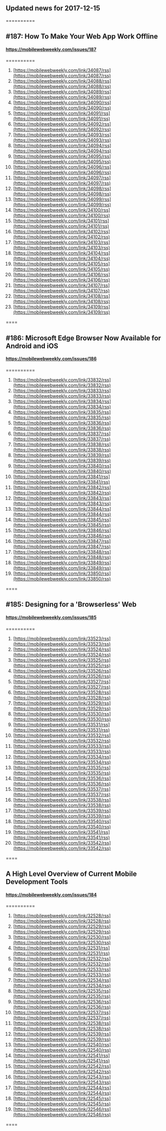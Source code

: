 ## Updated news for 2017-12-15 

==========
## #187: How To Make Your Web App Work Offline
#### https://mobilewebweekly.com/issues/187

==========
  1. [https://mobilewebweekly.com/link/34087/rss](https://mobilewebweekly.com/link/34087/rss) 
  2. [https://mobilewebweekly.com/link/34088/rss](https://mobilewebweekly.com/link/34088/rss) 
  3. [https://mobilewebweekly.com/link/34089/rss](https://mobilewebweekly.com/link/34089/rss) 
  4. [https://mobilewebweekly.com/link/34090/rss](https://mobilewebweekly.com/link/34090/rss) 
  5. [https://mobilewebweekly.com/link/34091/rss](https://mobilewebweekly.com/link/34091/rss) 
  7. [https://mobilewebweekly.com/link/34092/rss](https://mobilewebweekly.com/link/34092/rss) 
  8. [https://mobilewebweekly.com/link/34093/rss](https://mobilewebweekly.com/link/34093/rss) 
  9. [https://mobilewebweekly.com/link/34094/rss](https://mobilewebweekly.com/link/34094/rss) 
  10. [https://mobilewebweekly.com/link/34095/rss](https://mobilewebweekly.com/link/34095/rss) 
  11. [https://mobilewebweekly.com/link/34096/rss](https://mobilewebweekly.com/link/34096/rss) 
  12. [https://mobilewebweekly.com/link/34097/rss](https://mobilewebweekly.com/link/34097/rss) 
  13. [https://mobilewebweekly.com/link/34098/rss](https://mobilewebweekly.com/link/34098/rss) 
  14. [https://mobilewebweekly.com/link/34099/rss](https://mobilewebweekly.com/link/34099/rss) 
  15. [https://mobilewebweekly.com/link/34100/rss](https://mobilewebweekly.com/link/34100/rss) 
  16. [https://mobilewebweekly.com/link/34101/rss](https://mobilewebweekly.com/link/34101/rss) 
  17. [https://mobilewebweekly.com/link/34102/rss](https://mobilewebweekly.com/link/34102/rss) 
  18. [https://mobilewebweekly.com/link/34103/rss](https://mobilewebweekly.com/link/34103/rss) 
  19. [https://mobilewebweekly.com/link/34104/rss](https://mobilewebweekly.com/link/34104/rss) 
  20. [https://mobilewebweekly.com/link/34105/rss](https://mobilewebweekly.com/link/34105/rss) 
  21. [https://mobilewebweekly.com/link/34106/rss](https://mobilewebweekly.com/link/34106/rss) 
  22. [https://mobilewebweekly.com/link/34107/rss](https://mobilewebweekly.com/link/34107/rss) 
  24. [https://mobilewebweekly.com/link/34108/rss](https://mobilewebweekly.com/link/34108/rss) 
  25. [https://mobilewebweekly.com/link/34109/rss](https://mobilewebweekly.com/link/34109/rss) 

====
## #186: Microsoft Edge Browser Now Available for Android and iOS
#### https://mobilewebweekly.com/issues/186

==========
  1. [https://mobilewebweekly.com/link/33832/rss](https://mobilewebweekly.com/link/33832/rss) 
  2. [https://mobilewebweekly.com/link/33833/rss](https://mobilewebweekly.com/link/33833/rss) 
  3. [https://mobilewebweekly.com/link/33834/rss](https://mobilewebweekly.com/link/33834/rss) 
  4. [https://mobilewebweekly.com/link/33835/rss](https://mobilewebweekly.com/link/33835/rss) 
  6. [https://mobilewebweekly.com/link/33836/rss](https://mobilewebweekly.com/link/33836/rss) 
  7. [https://mobilewebweekly.com/link/33837/rss](https://mobilewebweekly.com/link/33837/rss) 
  8. [https://mobilewebweekly.com/link/33838/rss](https://mobilewebweekly.com/link/33838/rss) 
  9. [https://mobilewebweekly.com/link/33839/rss](https://mobilewebweekly.com/link/33839/rss) 
  10. [https://mobilewebweekly.com/link/33840/rss](https://mobilewebweekly.com/link/33840/rss) 
  11. [https://mobilewebweekly.com/link/33841/rss](https://mobilewebweekly.com/link/33841/rss) 
  12. [https://mobilewebweekly.com/link/33842/rss](https://mobilewebweekly.com/link/33842/rss) 
  13. [https://mobilewebweekly.com/link/33843/rss](https://mobilewebweekly.com/link/33843/rss) 
  14. [https://mobilewebweekly.com/link/33844/rss](https://mobilewebweekly.com/link/33844/rss) 
  15. [https://mobilewebweekly.com/link/33845/rss](https://mobilewebweekly.com/link/33845/rss) 
  16. [https://mobilewebweekly.com/link/33846/rss](https://mobilewebweekly.com/link/33846/rss) 
  18. [https://mobilewebweekly.com/link/33847/rss](https://mobilewebweekly.com/link/33847/rss) 
  19. [https://mobilewebweekly.com/link/33848/rss](https://mobilewebweekly.com/link/33848/rss) 
  20. [https://mobilewebweekly.com/link/33849/rss](https://mobilewebweekly.com/link/33849/rss) 
  21. [https://mobilewebweekly.com/link/33850/rss](https://mobilewebweekly.com/link/33850/rss) 

====
## #185: Designing for a 'Browserless' Web
#### https://mobilewebweekly.com/issues/185

==========
  1. [https://mobilewebweekly.com/link/33523/rss](https://mobilewebweekly.com/link/33523/rss) 
  2. [https://mobilewebweekly.com/link/33524/rss](https://mobilewebweekly.com/link/33524/rss) 
  3. [https://mobilewebweekly.com/link/33525/rss](https://mobilewebweekly.com/link/33525/rss) 
  4. [https://mobilewebweekly.com/link/33526/rss](https://mobilewebweekly.com/link/33526/rss) 
  5. [https://mobilewebweekly.com/link/33527/rss](https://mobilewebweekly.com/link/33527/rss) 
  7. [https://mobilewebweekly.com/link/33528/rss](https://mobilewebweekly.com/link/33528/rss) 
  8. [https://mobilewebweekly.com/link/33529/rss](https://mobilewebweekly.com/link/33529/rss) 
  9. [https://mobilewebweekly.com/link/33530/rss](https://mobilewebweekly.com/link/33530/rss) 
  10. [https://mobilewebweekly.com/link/33531/rss](https://mobilewebweekly.com/link/33531/rss) 
  11. [https://mobilewebweekly.com/link/33532/rss](https://mobilewebweekly.com/link/33532/rss) 
  12. [https://mobilewebweekly.com/link/33533/rss](https://mobilewebweekly.com/link/33533/rss) 
  13. [https://mobilewebweekly.com/link/33534/rss](https://mobilewebweekly.com/link/33534/rss) 
  14. [https://mobilewebweekly.com/link/33535/rss](https://mobilewebweekly.com/link/33535/rss) 
  15. [https://mobilewebweekly.com/link/33536/rss](https://mobilewebweekly.com/link/33536/rss) 
  16. [https://mobilewebweekly.com/link/33537/rss](https://mobilewebweekly.com/link/33537/rss) 
  17. [https://mobilewebweekly.com/link/33538/rss](https://mobilewebweekly.com/link/33538/rss) 
  18. [https://mobilewebweekly.com/link/33539/rss](https://mobilewebweekly.com/link/33539/rss) 
  19. [https://mobilewebweekly.com/link/33540/rss](https://mobilewebweekly.com/link/33540/rss) 
  20. [https://mobilewebweekly.com/link/33541/rss](https://mobilewebweekly.com/link/33541/rss) 
  21. [https://mobilewebweekly.com/link/33542/rss](https://mobilewebweekly.com/link/33542/rss) 

====
## A High Level Overview of Current Mobile Development Tools
#### https://mobilewebweekly.com/issues/184

==========
  1. [https://mobilewebweekly.com/link/32528/rss](https://mobilewebweekly.com/link/32528/rss) 
  2. [https://mobilewebweekly.com/link/32529/rss](https://mobilewebweekly.com/link/32529/rss) 
  3. [https://mobilewebweekly.com/link/32530/rss](https://mobilewebweekly.com/link/32530/rss) 
  4. [https://mobilewebweekly.com/link/32531/rss](https://mobilewebweekly.com/link/32531/rss) 
  6. [https://mobilewebweekly.com/link/32532/rss](https://mobilewebweekly.com/link/32532/rss) 
  7. [https://mobilewebweekly.com/link/32533/rss](https://mobilewebweekly.com/link/32533/rss) 
  8. [https://mobilewebweekly.com/link/32534/rss](https://mobilewebweekly.com/link/32534/rss) 
  9. [https://mobilewebweekly.com/link/32535/rss](https://mobilewebweekly.com/link/32535/rss) 
  10. [https://mobilewebweekly.com/link/32536/rss](https://mobilewebweekly.com/link/32536/rss) 
  11. [https://mobilewebweekly.com/link/32537/rss](https://mobilewebweekly.com/link/32537/rss) 
  12. [https://mobilewebweekly.com/link/32538/rss](https://mobilewebweekly.com/link/32538/rss) 
  13. [https://mobilewebweekly.com/link/32539/rss](https://mobilewebweekly.com/link/32539/rss) 
  14. [https://mobilewebweekly.com/link/32540/rss](https://mobilewebweekly.com/link/32540/rss) 
  16. [https://mobilewebweekly.com/link/32541/rss](https://mobilewebweekly.com/link/32541/rss) 
  17. [https://mobilewebweekly.com/link/32542/rss](https://mobilewebweekly.com/link/32542/rss) 
  18. [https://mobilewebweekly.com/link/32543/rss](https://mobilewebweekly.com/link/32543/rss) 
  19. [https://mobilewebweekly.com/link/32544/rss](https://mobilewebweekly.com/link/32544/rss) 
  20. [https://mobilewebweekly.com/link/32545/rss](https://mobilewebweekly.com/link/32545/rss) 
  21. [https://mobilewebweekly.com/link/32546/rss](https://mobilewebweekly.com/link/32546/rss) 

====
